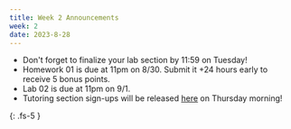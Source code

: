 ```yaml
---
title: Week 2 Announcements
week: 2
date: 2023-8-28
---
```


* Don't forget to finalize your lab section by 11:59 on Tuesday!
* Homework 01 is due at 11pm on 8/30. Submit it +24 hours early to receive 5 bonus points.
* Lab 02 is due at 11pm on 9/1.
* Tutoring section sign-ups will be released [here](https://tutoring.data8.org/) on Thursday morning!

{: .fs-5 }
